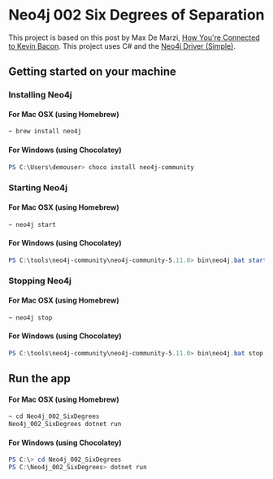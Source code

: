 ﻿# Neo4j 002 Six Degrees of Separation

This project is based on this post by Max De Marzi, [How You're Connected to Kevin Bacon](https://maxdemarzi.com/2012/01/05/how-youre-connected-to-kevin-bacon/). This project uses C# and the [Neo4j Driver (Simple)](https://github.com/neo4j/neo4j-dotnet-driver).

## Getting started on your machine

### Installing Neo4j
#### For Mac OSX (using Homebrew)
```bash
~ brew install neo4j
```

#### For Windows (using Chocolatey)
```powershell
PS C:\Users\demouser> choco install neo4j-community
```

### Starting Neo4j 
#### For Mac OSX (using Homebrew)
```bash
~ neo4j start
```

#### For Windows (using Chocolatey)
```powershell
PS C:\tools\neo4j-community\neo4j-community-5.11.0> bin\neo4j.bat start 
```

### Stopping Neo4j
#### For Mac OSX (using Homebrew)
```bash
~ neo4j stop
```

#### For Windows (using Chocolatey)
```powershell
PS C:\tools\neo4j-community\neo4j-community-5.11.0> bin\neo4j.bat stop 
```

## Run the app

#### For Mac OSX (using Homebrew)
```bash
~ cd Neo4j_002_SixDegrees
Neo4j_002_SixDegrees dotnet run
```

#### For Windows (using Chocolatey)
```powershell
PS C:\> cd Neo4j_002_SixDegrees
PS C:\Neo4j_002_SixDegrees> dotnet run
```
